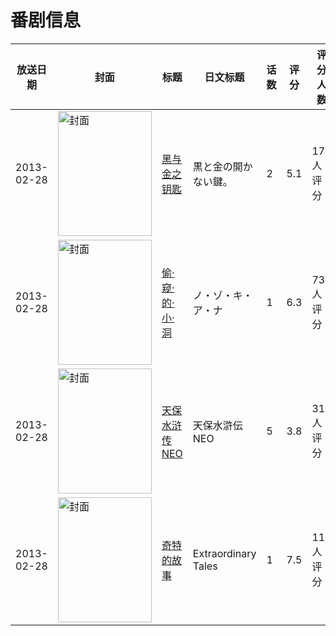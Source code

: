 # 番剧信息

|放送日期|封面|标题|日文标题|话数|评分|评分人数|
|---|---|---|---|---|---|---|
|2013-02-28|<img src="/img/no_icon_subject.png" alt="封面" style="width:150px;height:200px;object-fit:cover;">|[黑与金之钥匙](https://bangumi.tv/subject/66151)|黒と金の開かない鍵。|2|5.1|175人评分|
|2013-02-28|<img src="/img/no_icon_subject.png" alt="封面" style="width:150px;height:200px;object-fit:cover;">|[偷·窥·的·小·洞](https://bangumi.tv/subject/66375)|ノ・ゾ・キ・ア・ナ|1|6.3|731人评分|
|2013-02-28|<img src="//lain.bgm.tv/pic/cover/c/11/5f/66960_kYkqk.jpg" alt="封面" style="width:150px;height:200px;object-fit:cover;">|[天保水浒传NEO](https://bangumi.tv/subject/66960)|天保水滸伝NEO|5|3.8|31人评分|
|2013-02-28|<img src="//lain.bgm.tv/pic/cover/c/69/af/210688_c5GE5.jpg" alt="封面" style="width:150px;height:200px;object-fit:cover;">|[奇特的故事](https://bangumi.tv/subject/210688)|Extraordinary Tales|1|7.5|11人评分|
